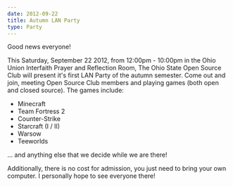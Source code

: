 ```yaml
---
date: 2012-09-22
title: Autumn LAN Party
type: Party
---
```

Good news everyone!

This Saturday, September 22 2012, from 12:00pm - 10:00pm in the Ohio Union Interfaith Prayer and Reflection Room, The Ohio State Open Source Club will present it's first LAN Party of the autumn semester. Come out and join, meeting Open Source Club members and playing games (both open and closed source). The games include:

- Minecraft
- Team Fortress 2
- Counter-Strike
- Starcraft (I / II)
- Warsow
- Teeworlds

... and anything else that we decide while we are there!

Additionally, there is no cost for admission, you just need to bring your own computer. I personally hope to see everyone there!
